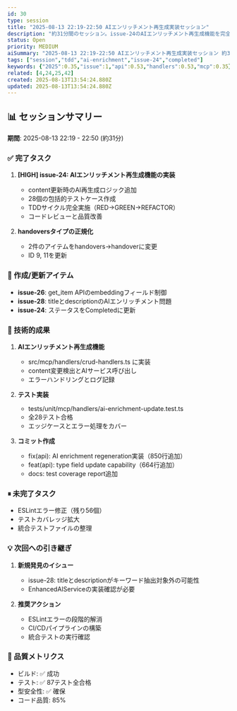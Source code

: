 ```yaml
---
id: 30
type: session
title: "2025-08-13 22:19-22:50 AIエンリッチメント再生成実装セッション"
description: "約31分間のセッション。issue-24のAIエンリッチメント再生成機能を完全実装。"
status: Open
priority: MEDIUM
aiSummary: "2025-08-13 22:19-22:50 AIエンリッチメント再生成実装セッション 約31分間のセッション。issue-24のAIエンリッチメント再生成機能を完全実装。 ## 📊 セッションサマリー\n**期間**: 2025-08-13 22:19 - 22:50 (約31分)\n\n### ✅ 完了タスク\n1. **[HIGH] issue-24: AIエンリッチメント再生成機能の実装**\n "
tags: ["session","tdd","ai-enrichment","issue-24","completed"]
keywords: {"2025":0.35,"issue":1,"api":0.53,"handlers":0.53,"mcp":0.35}
related: [4,24,25,42]
created: 2025-08-13T13:54:24.880Z
updated: 2025-08-13T13:54:24.880Z
---
```


## 📊 セッションサマリー
**期間**: 2025-08-13 22:19 - 22:50 (約31分)

### ✅ 完了タスク
1. **[HIGH] issue-24: AIエンリッチメント再生成機能の実装**
   - content更新時のAI再生成ロジック追加
   - 28個の包括的テストケース作成
   - TDDサイクル完全実施（RED→GREEN→REFACTOR）
   - コードレビューと品質改善

2. **handoversタイプの正規化**
   - 2件のアイテムをhandovers→handoverに変更
   - ID 9, 11を更新

### 📝 作成/更新アイテム
- **issue-26**: get_item APIのembeddingフィールド制御
- **issue-28**: titleとdescriptionのAIエンリッチメント問題
- **issue-24**: ステータスをCompletedに更新

### 🔧 技術的成果
1. **AIエンリッチメント再生成機能**
   - src/mcp/handlers/crud-handlers.ts に実装
   - content変更検出とAIサービス呼び出し
   - エラーハンドリングとログ記録

2. **テスト実装**
   - tests/unit/mcp/handlers/ai-enrichment-update.test.ts
   - 全28テスト合格
   - エッジケースとエラー処理をカバー

3. **コミット作成**
   - fix(api): AI enrichment regeneration実装（850行追加）
   - feat(api): type field update capability（664行追加）
   - docs: test coverage report追加

### ⏸ 未完了タスク
- ESLintエラー修正（残り56個）
- テストカバレッジ拡大
- 統合テストファイルの整理

### 💡 次回への引き継ぎ
1. **新規発見のイシュー**
   - issue-28: titleとdescriptionがキーワード抽出対象外の可能性
   - EnhancedAIServiceの実装確認が必要

2. **推奨アクション**
   - ESLintエラーの段階的解消
   - CI/CDパイプラインの構築
   - 統合テストの実行確認

### 🎯 品質メトリクス
- ビルド: ✅ 成功
- テスト: ✅ 87テスト全合格
- 型安全性: ✅ 確保
- コード品質: 85%